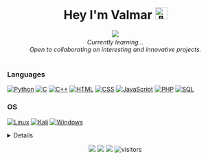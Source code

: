 <h1 align="center">Hey I'm Valmar <img src="https://github.com/wervlad/wervlad/assets/24524555/766d336d-b87d-44ba-807c-c51de2bc6b4d" width="28px" alt="👋"></h1>

<p align="center">
    <b></b>
    <a href="https://github.com/CalValmar">
          <img src="https://readme-typing-svg.herokuapp.com?font=Vollkorn+SC&color=0A66DAFF&center=true&vCenter=true&width=600&lines=Welcome+to+the+desert+of+the+real." />
    </a>
     <b></b>
    <i>
        <br>
        Currently learning...<br>
        Open to collaborating on interesting and innovative projects.<br>
    </i><br>
</p>


### Languages
[![Python](https://img.shields.io/badge/python-black?style=for-the-badge&logo=python)](https://github.com/CalValmar)
[![C](https://img.shields.io/badge/c-black?style=for-the-badge&logo=c)](https://github.com/CalValmar)
[![C++](https://img.shields.io/badge/c++-black?style=for-the-badge&logo=cplusplus)](https://github.com/CalValmar)
[![HTML](https://img.shields.io/badge/html-black?style=for-the-badge&logo=html5)](https://hub.docker.com/u/CalValmar)
[![CSS](https://img.shields.io/badge/css-black?style=for-the-badge&logo=css3)](https://hub.docker.com/u/CalValmar)
[![JavaScript](https://img.shields.io/badge/javascript-black?style=for-the-badge&logo=javascript)](https://github.com/CalValmar)
[![PHP](https://img.shields.io/badge/PHP-black?style=for-the-badge&logo=Php)](https://github.com/CalValmar)
[![SQL](https://img.shields.io/badge/sql-black?style=for-the-badge&logo=mysql)](https://github.com/CalValmar)

### OS
[![Linux](https://img.shields.io/badge/linux-black?style=for-the-badge&logo=Linux)](https://github.com/CalValmar)
[![Kali](https://img.shields.io/badge/kali-black?style=for-the-badge&logo=kali-linux)](https://github.com/CalValmar)
[![Windows](https://img.shields.io/badge/Windows-black?style=for-the-badge&logo=Windows)](https://github.com/CalValmar)

<details>
<p align="center">
  <a href="https://github.com/CalValmar">
    <img src="http://github-profile-summary-cards.vercel.app/api/cards/profile-details?username=CalValmar&theme=transparent" />
  <a href="https://github.com/CalValmar">
    <img src="[!(https://github-readme-stats.vercel.app/api/top-langs/?username=CalValmar)](https://github.com/CalValmar/github-readme-stats)
" />
  </a>
    [![Top Langs](https://github-readme-stats.vercel.app/api/top-langs/?username=anuraghazra)](https://github.com/anuraghazra/github-readme-stats)
</p>
</details>


<p align="center">
    <a href="https://github.com/CalValmar/CalValmar"><img src="https://img.shields.io/badge/status-updating-brightgreen.svg"></a>
    <a href="https://github.com/CalValmar/CalValmar/stargazers"><img src="https://img.shields.io/github/stars/CalValmar/CalValmar.svg?logo=github"></a>
    <a href="https://github.com/CalValmar/CalValmar/network/members"><img src="https://img.shields.io/github/forks/CalValmar/CalValmar.svg?color=blue&logo=github"></a>
    <img src="https://visitor-badge.laobi.icu/badge?page_id=CalValmar.CalValmar" alt="visitors"/>   
</p>

